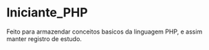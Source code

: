 # Iniciante_PHP

Feito para armazendar conceitos basicos da linguagem PHP, e assim manter registro de estudo.
